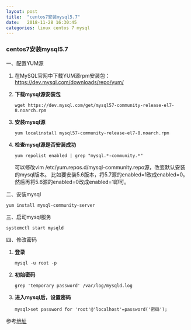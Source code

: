 ```yaml
---
layout: post
title:  "centos7安装mysql5.7"
date:   2018-11-28 16:30:45
categories: linux centos 7 mysql
---
```


### centos7安装mysql5.7
一、配置YUM源
   1. 在MySQL官网中下载YUM源rpm安装包：https://dev.mysql.com/downloads/repo/yum/

   2. **下载mysql源安装包**
      ```shell
      wget https://dev.mysql.com/get/mysql57-community-release-el7-8.noarch.rpm
      ```

   3. **安装mysql源**

      ```shell
      yum localinstall mysql57-community-release-el7-8.noarch.rpm
      ```

   4. **检查mysql源是否安装成功**

      ```shell
      yum repolist enabled | grep "mysql.*-community.*"
      ```
      可以修改vim /etc/yum.repos.d/mysql-community.repo源，改变默认安装的mysql版本。
	比如要安装5.6版本，将5.7源的enabled=1改成enabled=0。然后再将5.6源的enabled=0改成enabled=1即可。

二、安装mysql

   ```shell
   yum install mysql-community-server
   ```

三、启动mysql服务

   ```shell
   systemctl start mysqld
   ```

四、修改密码  
   1. **登录**

       ```shell
       mysql -u root -p
       ```
    
   2. **初始密码**

       ```shell
       grep 'temporary password' /var/log/mysqld.log
       ```
    
   3. **进入mysql后，设置密码**

       ```shell
       mysql>set password for 'root'@'localhost'=password('密码');
       ```

参考[地址](https://www.linuxidc.com/Linux/2016-09/135288.htm)
